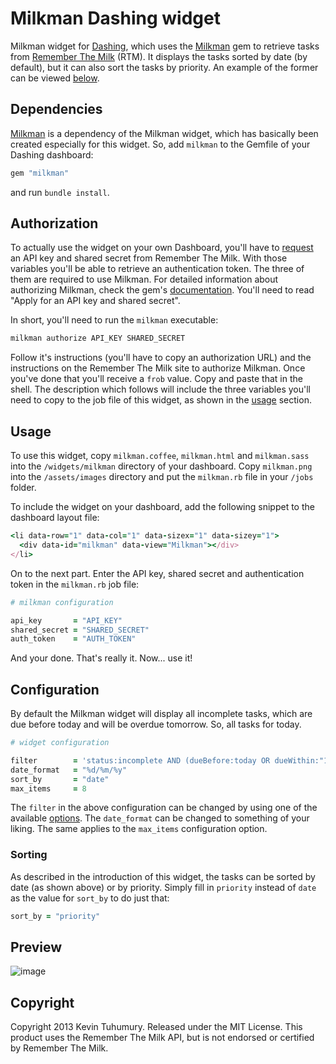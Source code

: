# Milkman Dashing widget

Milkman widget for [Dashing](http://shopify.github.com/dashing), which uses the [Milkman](https://github.com/kevintuhumury/milkman) gem to retrieve tasks from [Remember The Milk](https://www.rememberthemilk.com/) (RTM). It displays the tasks sorted by date (by default), but it can also sort the tasks by priority. An example of the former can be viewed [below](https://github.com/kevintuhumury/dashing-milkman#preview).

## Dependencies

[Milkman](https://github.com/kevintuhumury/milkman) is a dependency of the Milkman widget, which has basically been created especially for this widget. So, add `milkman` to the Gemfile of your Dashing dashboard:

```ruby
gem "milkman"
```

and run `bundle install`.

## Authorization

To actually use the widget on your own Dashboard, you'll have to [request](https://www.rememberthemilk.com/services/api/keys.rtm) an API key and shared secret from Remember The Milk. With those variables you'll be able to retrieve an authentication token. The three of them are required to use Milkman. For detailed information about authorizing Milkman, check the gem's [documentation](https://github.com/kevintuhumury/milkman#authorize-milkman). You'll need to read "Apply for an API key and shared secret".

In short, you'll need to run the `milkman` executable:

```bash
milkman authorize API_KEY SHARED_SECRET
```

Follow it's instructions (you'll have to copy an authorization URL) and the instructions on the Remember The Milk site to authorize Milkman. Once you've done that you'll receive a `frob` value. Copy and paste that in the shell. The description which follows will include the three variables you'll need to copy to the job file of this widget, as shown in the [usage](https://github.com/kevintuhumury/dashing-milkman#usage) section.

## Usage

To use this widget, copy `milkman.coffee`, `milkman.html` and `milkman.sass` into the `/widgets/milkman` directory of your dashboard. Copy `milkman.png` into the `/assets/images` directory and put the `milkman.rb` file in your `/jobs` folder.

To include the widget on your dashboard, add the following snippet to the dashboard layout file:

```ruby
<li data-row="1" data-col="1" data-sizex="1" data-sizey="1">
  <div data-id="milkman" data-view="Milkman"></div>
</li>
```

On to the next part. Enter the API key, shared secret and authentication token in the `milkman.rb` job file:

```ruby
# milkman configuration

api_key       = "API_KEY"
shared_secret = "SHARED_SECRET"
auth_token    = "AUTH_TOKEN"
```

And your done. That's really it. Now... use it!

## Configuration

By default the Milkman widget will display all incomplete tasks, which are due before today and will be overdue tomorrow. So, all tasks for today.

```ruby
# widget configuration

filter        = 'status:incomplete AND (dueBefore:today OR dueWithin:"1 day of today")'
date_format   = "%d/%m/%y"
sort_by       = "date"
max_items     = 8
```

The `filter` in the above configuration can be changed by using one of the available [options](https://www.rememberthemilk.com/help/?ctx=basics.search.advanced). The `date_format` can be changed to something of your liking. The same applies to the `max_items` configuration option.

### Sorting

As described in the introduction of this widget, the tasks can be sorted by date (as shown above) or by priority. Simply fill in `priority` instead of `date` as the value for `sort_by` to do just that:

```ruby
sort_by = "priority"
```

## Preview

![image](https://f.cloud.github.com/assets/412952/778301/b6b622aa-e9ac-11e2-9d5e-8184a47c4107.png)

## Copyright

Copyright 2013 Kevin Tuhumury. Released under the MIT License. This product uses the Remember The Milk API, but is not endorsed or certified by Remember The Milk.
